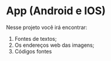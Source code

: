 # App (Android e IOS)

Nesse projeto você irá encontrar:

1. Fontes de textos;
2. Os endereços web das imagens;
3. Códigos fontes
